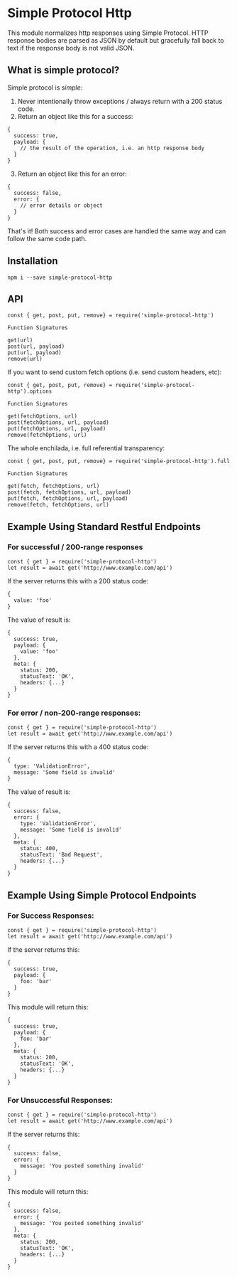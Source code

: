 # Simple Protocol Http

This module normalizes http responses using Simple Protocol.  HTTP response bodies are parsed as JSON by default but gracefully fall back to text if the response body is not valid JSON.

## What is simple protocol?

Simple protocol is *simple*:  
1) Never intentionally throw exceptions / always return with a 200 status code.  
2) Return an object like this for a success:
```
{
  success: true,
  payload: {
    // the result of the operation, i.e. an http response body
  }
}
```
3) Return an object like this for an error:
```
{
  success: false,
  error: {
    // error details or object
  }
}
```
That's it!  Both success and error cases are handled the same way and can follow the same code path.

## Installation
```
npm i --save simple-protocol-http
```

## API

```
const { get, post, put, remove} = require('simple-protocol-http')

Function Signatures

get(url)
post(url, payload)
put(url, payload)
remove(url)

```

If you want to send custom fetch options (i.e. send custom headers, etc):

```
const { get, post, put, remove} = require('simple-protocol-http').options

Function Signatures

get(fetchOptions, url)
post(fetchOptions, url, payload)
put(fetchOptions, url, payload)
remove(fetchOptions, url)

```

The whole enchilada, i.e. full referential transparency:
```
const { get, post, put, remove} = require('simple-protocol-http').full

Function Signatures

get(fetch, fetchOptions, url)
post(fetch, fetchOptions, url, payload)
put(fetch, fetchOptions, url, payload)
remove(fetch, fetchOptions, url)

```

## Example Using Standard Restful Endpoints

### For successful / 200-range responses
```
const { get } = require('simple-protocol-http')
let result = await get('http://www.example.com/api')
```
If the server returns this with a 200 status code:
```
{
  value: 'foo'
}
```
The value of result is:
```
{
  success: true,
  payload: {
    value: 'foo'
  },
  meta: {
    status: 200,
    statusText: 'OK',
    headers: {...}
  }
}
```

### For error / non-200-range responses:
```
const { get } = require('simple-protocol-http')
let result = await get('http://www.example.com/api')
```
If the server returns this with a 400 status code:
```
{
  type: 'ValidationError',
  message: 'Some field is invalid'
}
```
The value of result is:
```
{
  success: false,
  error: {
    type: 'ValidationError',
    message: 'Some field is invalid'
  },
  meta: {
    status: 400,
    statusText: 'Bad Request',
    headers: {...}
  }
}
```

## Example Using Simple Protocol Endpoints

### For Success Responses:
```
const { get } = require('simple-protocol-http')
let result = await get('http://www.example.com/api')
```
If the server returns this:
```
{
  success: true,
  payload: {
    foo: 'bar'
  }
}
```
This module will return this:
```
{
  success: true,
  payload: {
    foo: 'bar'
  },
  meta: {
    status: 200,
    statusText: 'OK',
    headers: {...}
  }
}
```

### For Unsuccessful Responses:
```
const { get } = require('simple-protocol-http')
let result = await get('http://www.example.com/api')
```
If the server returns this:
```
{
  success: false,
  error: {
    message: 'You posted something invalid'
  }
}
```
This module will return this:
```
{
  success: false,
  error: {
    message: 'You posted something invalid'
  },
  meta: {
    status: 200,
    statusText: 'OK',
    headers: {...}
  }
}
```
